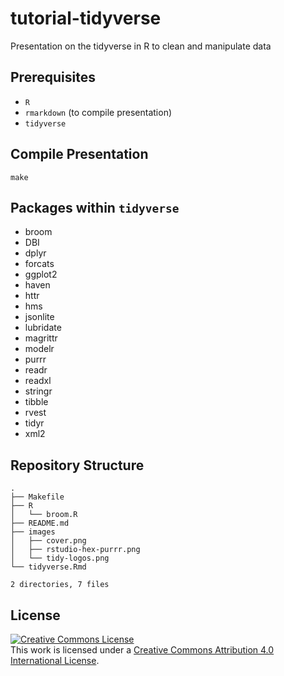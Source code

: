 # tutorial-tidyverse

Presentation on the tidyverse in R to clean and manipulate data


## Prerequisites

- `R`
- `rmarkdown` (to compile presentation)
- `tidyverse`


## Compile Presentation

```shell
make
```


## Packages within `tidyverse`

- broom
- DBI
- dplyr
- forcats
- ggplot2
- haven
- httr
- hms
- jsonlite
- lubridate
- magrittr
- modelr
- purrr
- readr
- readxl
- stringr
- tibble
- rvest
- tidyr
- xml2


## Repository Structure

```
.
├── Makefile
├── R
│   └── broom.R
├── README.md
├── images
│   ├── cover.png
│   ├── rstudio-hex-purrr.png
│   └── tidy-logos.png
└── tidyverse.Rmd

2 directories, 7 files
```


## License

<a rel="license" href="http://creativecommons.org/licenses/by/4.0/"><img alt="Creative Commons License" style="border-width:0" src="https://i.creativecommons.org/l/by/4.0/80x15.png" /></a><br />This work is licensed under a <a rel="license" href="http://creativecommons.org/licenses/by/4.0/">Creative Commons Attribution 4.0 International License</a>.
